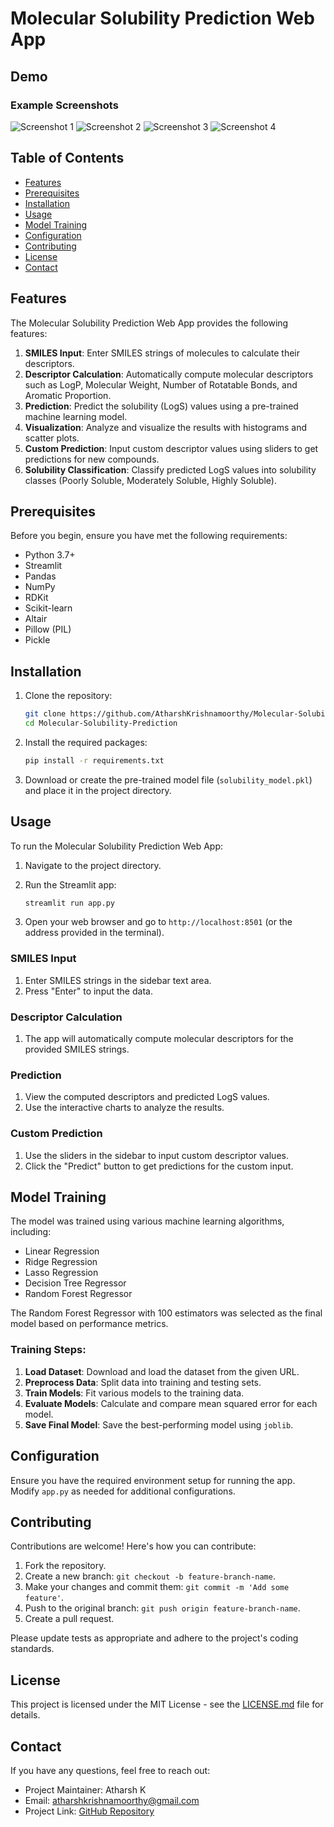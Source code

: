 # Molecular Solubility Prediction Web App

## Demo

### Example Screenshots

![Screenshot 1](images/Screenshot_2024-05-22_150537.png)
![Screenshot 2](images/Screenshot_2024-05-22_151030.png)
![Screenshot 3](images/Screenshot_2024-05-22_151430.png)
![Screenshot 4](images/Screenshot_2024-05-22_151855.png)


## Table of Contents

- [Features](#features)
- [Prerequisites](#prerequisites)
- [Installation](#installation)
- [Usage](#usage)
- [Model Training](#model-training)
- [Configuration](#configuration)
- [Contributing](#contributing)
- [License](#license)
- [Contact](#contact)

## Features

The Molecular Solubility Prediction Web App provides the following features:

1. **SMILES Input**: Enter SMILES strings of molecules to calculate their descriptors.
2. **Descriptor Calculation**: Automatically compute molecular descriptors such as LogP, Molecular Weight, Number of Rotatable Bonds, and Aromatic Proportion.
3. **Prediction**: Predict the solubility (LogS) values using a pre-trained machine learning model.
4. **Visualization**: Analyze and visualize the results with histograms and scatter plots.
5. **Custom Prediction**: Input custom descriptor values using sliders to get predictions for new compounds.
6. **Solubility Classification**: Classify predicted LogS values into solubility classes (Poorly Soluble, Moderately Soluble, Highly Soluble).

## Prerequisites

Before you begin, ensure you have met the following requirements:

- Python 3.7+
- Streamlit
- Pandas
- NumPy
- RDKit
- Scikit-learn
- Altair
- Pillow (PIL)
- Pickle

## Installation

1. Clone the repository:

    ```bash
    git clone https://github.com/AtharshKrishnamoorthy/Molecular-Solubility-Prediction
    cd Molecular-Solubility-Prediction
    ```

2. Install the required packages:

    ```bash
    pip install -r requirements.txt
    ```

3. Download or create the pre-trained model file (`solubility_model.pkl`) and place it in the project directory.

## Usage

To run the Molecular Solubility Prediction Web App:

1. Navigate to the project directory.
2. Run the Streamlit app:

    ```bash
    streamlit run app.py
    ```

3. Open your web browser and go to `http://localhost:8501` (or the address provided in the terminal).

### SMILES Input

1. Enter SMILES strings in the sidebar text area.
2. Press "Enter" to input the data.

### Descriptor Calculation

1. The app will automatically compute molecular descriptors for the provided SMILES strings.

### Prediction

1. View the computed descriptors and predicted LogS values.
2. Use the interactive charts to analyze the results.

### Custom Prediction

1. Use the sliders in the sidebar to input custom descriptor values.
2. Click the "Predict" button to get predictions for the custom input.

## Model Training

The model was trained using various machine learning algorithms, including:

- Linear Regression
- Ridge Regression
- Lasso Regression
- Decision Tree Regressor
- Random Forest Regressor

The Random Forest Regressor with 100 estimators was selected as the final model based on performance metrics.

### Training Steps:

1. **Load Dataset**: Download and load the dataset from the given URL.
2. **Preprocess Data**: Split data into training and testing sets.
3. **Train Models**: Fit various models to the training data.
4. **Evaluate Models**: Calculate and compare mean squared error for each model.
5. **Save Final Model**: Save the best-performing model using `joblib`.

## Configuration

Ensure you have the required environment setup for running the app. Modify `app.py` as needed for additional configurations.

## Contributing

Contributions are welcome! Here's how you can contribute:

1. Fork the repository.
2. Create a new branch: `git checkout -b feature-branch-name`.
3. Make your changes and commit them: `git commit -m 'Add some feature'`.
4. Push to the original branch: `git push origin feature-branch-name`.
5. Create a pull request.

Please update tests as appropriate and adhere to the project's coding standards.

## License

This project is licensed under the MIT License - see the [LICENSE.md](LICENSE.md) file for details.

## Contact

If you have any questions, feel free to reach out:

- Project Maintainer: Atharsh K
- Email: atharshkrishnamoorthy@gmail.com
- Project Link: [GitHub Repository](https://github.com/AtharshKrishnamoorthy/Molecular-Solubility-Prediction)
